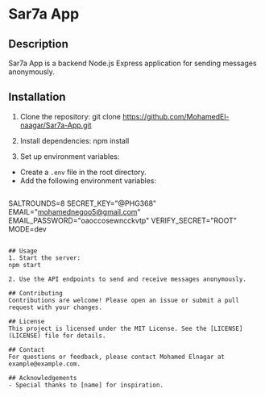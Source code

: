 # Sar7a App

## Description
Sar7a App is a backend Node.js Express application for sending messages anonymously.

## Installation
1. Clone the repository:
git clone https://github.com/MohamedEl-naagar/Sar7a-App.git

2. Install dependencies:
npm install

3. Set up environment variables:
- Create a `.env` file in the root directory.
- Add the following environment variables:
  ```
 SALTROUNDS=8
SECRET_KEY="@PHG368"
EMAIL="mohamednegoo5@gmail.com"
EMAIL_PASSWORD="oaoccosewncckvtp"
VERIFY_SECRET="ROOT"
MODE=dev
  ```

## Usage
1. Start the server:
npm start

2. Use the API endpoints to send and receive messages anonymously.

## Contributing
Contributions are welcome! Please open an issue or submit a pull request with your changes.

## License
This project is licensed under the MIT License. See the [LICENSE](LICENSE) file for details.

## Contact
For questions or feedback, please contact Mohamed Elnagar at example@example.com.

## Acknowledgements
- Special thanks to [name] for inspiration.
